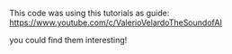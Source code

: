This code was using this tutorials as guide:
https://www.youtube.com/c/ValerioVelardoTheSoundofAI

you could find them interesting!
